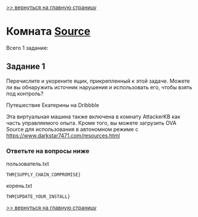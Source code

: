 [>> вернуться на главную страницу](https://github.com/BEPb/tryhackme/blob/master/README.md)

# Комната [Source](https://tryhackme.com/r/room/source) 

Всего 1 заданиe:
## Задание 1
Перечислите и укорените ящик, прикрепленный к этой задаче. Можете ли вы обнаружить источник нарушения и использовать 
его, чтобы взять под контроль? 

Путешествие Екатерины на Dribbble

Эта виртуальная машина также включена в комнату AttackerKB как часть управляемого опыта. Кроме того, вы можете 
загрузить OVA Source для использования в автономном режиме с  https://www.darkstar7471.com/resources.html 

### Ответьте на вопросы ниже
пользователь.txt
```commandline
THM{SUPPLY_CHAIN_COMPROMISE}
```
корень.txt
```commandline
THM{UPDATE_YOUR_INSTALL}
```

[>> вернуться на главную страницу](https://github.com/BEPb/tryhackme/blob/master/README.md)